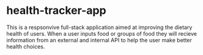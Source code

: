 # health-tracker-app
This is a respsonvive full-stack application aimed at improving the dietary health of users. When a user inputs food or groups of food they will recieve information from an external and internal API to help the user make better health choices.
